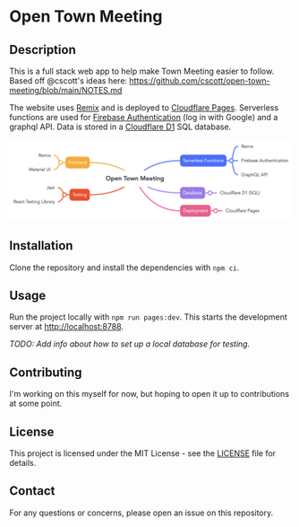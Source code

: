 # Open Town Meeting

## Description

This is a full stack web app to help make Town Meeting easier to follow. Based off @cscott's ideas here: https://github.com/cscott/open-town-meeting/blob/main/NOTES.md

The website uses [Remix](https://remix.run/) and is deployed to [Cloudflare Pages](https://pages.cloudflare.com/). Serverless functions are used for [Firebase Authentication](https://firebase.google.com/products/auth/) (log in with Google) and a graphql API. Data is stored in a [Cloudflare D1](https://www.cloudflare.com/developer-platform/d1/) SQL database.

![Mind map showing the main components of the website: frontend (remix, material ui), serverless functions (firebase authentication, graphql api), database (cloudflare d1 sql), deployment (cloudflare pages), and testing (jest, react testing library).](./docs/diagram.png)

## Installation

Clone the repository and install the dependencies with `npm ci`.

## Usage

Run the project locally with `npm run pages:dev`. This starts the development server at [http://localhost:8788](http://localhost:8788).

_TODO: Add info about how to set up a local database for testing._

## Contributing

I'm working on this myself for now, but hoping to open it up to contributions at some point.

## License

This project is licensed under the MIT License - see the [LICENSE](LICENSE) file for details.

## Contact

For any questions or concerns, please open an issue on this repository.
